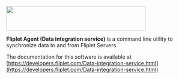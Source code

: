 <img src="https://user-images.githubusercontent.com/574210/47022527-fe18c500-d15d-11e8-87db-bcfb4da8153d.png" width="371" height="65" />

**Fliplet Agent (Data integration service)** is a command line utility to synchronize data to and from Fliplet Servers.

The documentation for this software is available at [https://developers.fliplet.com/Data-integration-service.html](https://developers.fliplet.com/Data-integration-service.html)

